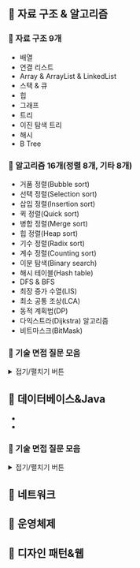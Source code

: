 ## :pushpin: 자료 구조 & 알고리즘
### :bookmark_tabs: 자료 구조 9개
+ 배열
+ 연결 리스트
+ Array & ArrayList & LinkedList
+ 스택 & 큐
+ 힙
+ 그래프
+ 트리
+ 이진 탐색 트리
+ 해시
+ B Tree

### :bookmark_tabs: 알고리즘 16개(정렬 8개, 기타 8개)
+ 거품 정렬(Bubble sort)
+ 선택 정렬(Selection sort)
+ 삽입 정렬(Insertion sort)
+ 퀵 정렬(Quick sort)
+ 병합 정렬(Merge sort)
+ 힙 정렬(Heap sort)
+ 기수 정렬(Radix sort)
+ 계수 정렬(Counting sort)
+ 이분 탐색(Binary search)
+ 해시 테이블(Hash table)
+ DFS & BFS
+ 최장 증가 수열(LIS)
+ 최소 공통 조상(LCA)
+ 동적 계획법(DP)
+ 다익스트라(Dijkstra) 알고리즘
+ 비트마스크(BitMask)

### :bookmark_tabs: 기술 면접 질문 모음
<details>
<summary>접기/펼치기 버튼</summary>

### 자료 구조

#### 전산 기본
+ 배열과 링크드 리스트의 차이점에 대해서 설명해 주세요.
+ 스택과 큐에 대해서 설명해 주세요.
+ 해시 테이블에 대해서 설명해 주세요.

#### 트리
+ 포화(Perfect) 이진트리, 완전(Complete) 이진트리, 정(Full) 이진트리의 차이점에 대해 설명해 주세요.
+ 그래프와 트리의 차이점에 대해 설명해 주세요.
+ 힙 자료구조에 대해 설명해 주세요.
+ 힙의 삽입과 삭제는 어떻게 이루어지나요?
+ 레드 블랙 트리에 대해 설명해주세요.
+ 레드 블랙 트리의 삽입과 삭제 과정에 대해서 말해보세요.
+ B-Tree에 대해서 설명해 주세요.
+ 최소 신장 트리에 대해서 설명해 주세요.

### 알고리즘

#### 전산 기본
+ 빅오 표기법에 대해서 설명해주세요
+ 팩토리얼(factorial)을 구현해 보세요(손코딩).
+ 피보나치 수열 구현 방식 세 가지를 말해보시고, 시간복잡도와 공간복잡도를 설명해 주세요.
+ BFS/DFS 차이는 무엇인가요?
+ 프림 알고리즘에 대해서 설명해 주세요.
+ 다익스트라 알고리즘에 대해서 설명해 주세요.
+ 은행원 알고리즘에 대해서 설명해 주세요.

#### 정렬
+ 정렬의 종류에는 어떤 것들이 있나요?
+ 삽입 정렬이 일어나는 과정을 설명해 보세요.
+ 퀵 정렬이 일어나는 과정을 설명해 보세요.
+ 54321 배열이 있을 때, 어떤 정렬을 사용하면 좋을까요?
+ 랜덤으로 배치된 배열이 있을때, 어떤 정렬을 사용하면 좋을까요?
+ 자릿수가 모두 같은 수가 담긴 배열이 있을 때, 어떤 정렬을 사용하면 좋을까요?

</details>

## :pushpin: 데이터베이스&Java
+ 
+ 

### :bookmark_tabs: 기술 면접 질문 모음
<details>
<summary>접기/펼치기 버튼</summary>

### 데이터베이스

#### 전산 기본
+ JOIN에 대해서 설명해 주세요.
+ 내부 조인과 외부 조인의 차이는 무엇인가요?
+ 정규화에 대해서 설명해 주세요.
+ 파티셔닝과 샤딩에 대해서 설명해 주세요.
+ ORM이란 무엇인가요?
+ NoSQL이란 무엇인가요?
+ 스키마란 무엇인가요?

#### 인덱스
+ 인덱스란 무엇인가요? 어떻게 동작 하나요?
+ 인덱스의 알고리즘에는 어떤 것들이 있나요?
+ Table Full Scan과 Index Range Scan 을 설명해주세요.

#### 트랜잭션
+ 트랜잭션이란 무엇인가요? 4가지 원칙을 포함해서 설명해 주세요.
+ 트랜잭션의 격리 수준과 각 수준에서 발생할 수 있는 문제들에 대해 말해보세요.
+ 공유 락과 배타 락의 차이는 무엇인가요?
+ 데드락이란 무엇이며, 어떻게 발생할까요?

### Java

#### 기본
+ Java 접근 제어자에 대해서 각각 설명해 주세요.
+ JVM의 구조에 대해서 설명해 주세요.
+ Garbage Collector 에 대해서 설명해 주세요. 어떻게 동작하나요?
+ GC의 종류에 대해서 말해보세요.
+ Java 버전 별 특성에 대해서 아는대로 말해주세요.
+ Java는 Call By Value일까요, Call By Reference 일까요?
+ 리플렉션(Reflection)이란 무엇인가요?
+ Stream API란 무엇인가요?
+ Lambda란 무엇인가요?
+ 함수형 인터페이스란 무엇인가요?
+ JVM 기동시 주로 사용되는 옵션들을 아는대로 말해보세요.
+ foreach를 사용할 수 있는 자료구조는 어떤 인터페이스를 상속받고 있나요?
+ iterator와 iterable 차이는 무엇인가요?
+ synchronized 키워드에 대해 설명해 주세요.
+ volatile 키워드에 대해 설명해 주세요.
+ final 키워드에 대해서 설명해주세요. 각각의 쓰임에 따라 어떻게 동작하나요?

#### 클래스와 객체
+ Wrapper Class란 무엇인가요?
+ 클래스, 객체, 인스턴스 차이에 대해서 설명해 주세요.
+ 직렬화(Serialization)와 역직렬화(Deserialization)에 대해서 설명해 주세요.
+ Java Generic에 대해서 설명해 주세요.
+ equals와 ==의 차이는 무엇인가요?
+ hashCode란 무엇인가요?
+ 문자열을 리터럴(string = "abcd")로 할당하는 것과 객체(string = new String("abcd"))로 할당하는 방식의 차이가 무엇인가요?
+ 순수 추상 클래스와 인터페이스의 차이는 무엇인가요?
+ 본인 관점에서, 인터페이스는 주로 어떨 때 사용하나요?

#### 자료형, 자료 구조
+ Java의 Collection에 대해서 설명해 주세요.
+ Array와 ArrayList의 차이점은 무엇인가요?
+ char type과 string type으로 나뉘어져 있는 이유는 무엇인가요?

</details>

## :pushpin: 네트워크

## :pushpin: 운영체제

## :pushpin: 디자인 패턴&웹
